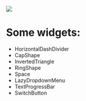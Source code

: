 [![](https://jitpack.io/v/InterruptException/widgets-compose.svg)](https://jitpack.io/#InterruptException/widgets-compose)

# Some widgets:
- HorizontalDashDivider
- CapShape
- InvertedTriangle
- RingShape
- Space
- LazyDropdownMenu
- TextProgressBar
- SwitchButton
